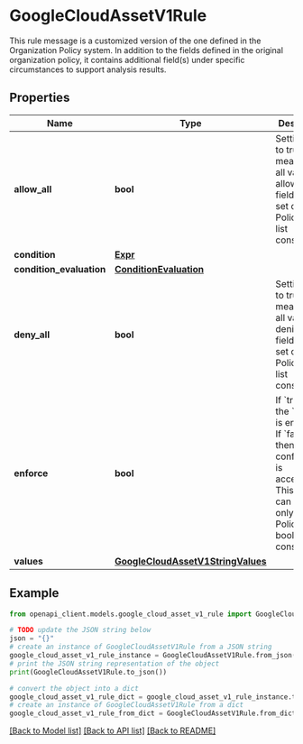 # GoogleCloudAssetV1Rule

This rule message is a customized version of the one defined in the Organization Policy system. In addition to the fields defined in the original organization policy, it contains additional field(s) under specific circumstances to support analysis results.

## Properties

Name | Type | Description | Notes
------------ | ------------- | ------------- | -------------
**allow_all** | **bool** | Setting this to true means that all values are allowed. This field can be set only in Policies for list constraints. | [optional] 
**condition** | [**Expr**](Expr.md) |  | [optional] 
**condition_evaluation** | [**ConditionEvaluation**](ConditionEvaluation.md) |  | [optional] 
**deny_all** | **bool** | Setting this to true means that all values are denied. This field can be set only in Policies for list constraints. | [optional] 
**enforce** | **bool** | If &#x60;true&#x60;, then the &#x60;Policy&#x60; is enforced. If &#x60;false&#x60;, then any configuration is acceptable. This field can be set only in Policies for boolean constraints. | [optional] 
**values** | [**GoogleCloudAssetV1StringValues**](GoogleCloudAssetV1StringValues.md) |  | [optional] 

## Example

```python
from openapi_client.models.google_cloud_asset_v1_rule import GoogleCloudAssetV1Rule

# TODO update the JSON string below
json = "{}"
# create an instance of GoogleCloudAssetV1Rule from a JSON string
google_cloud_asset_v1_rule_instance = GoogleCloudAssetV1Rule.from_json(json)
# print the JSON string representation of the object
print(GoogleCloudAssetV1Rule.to_json())

# convert the object into a dict
google_cloud_asset_v1_rule_dict = google_cloud_asset_v1_rule_instance.to_dict()
# create an instance of GoogleCloudAssetV1Rule from a dict
google_cloud_asset_v1_rule_from_dict = GoogleCloudAssetV1Rule.from_dict(google_cloud_asset_v1_rule_dict)
```
[[Back to Model list]](../README.md#documentation-for-models) [[Back to API list]](../README.md#documentation-for-api-endpoints) [[Back to README]](../README.md)



